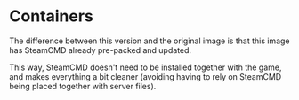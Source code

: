 # Containers

The difference between this version and the original image is that this image has SteamCMD already pre-packed and updated.

This way, SteamCMD doesn't need to be installed together with the game, and makes everything a bit cleaner (avoiding having to rely on SteamCMD being placed together with server files).
